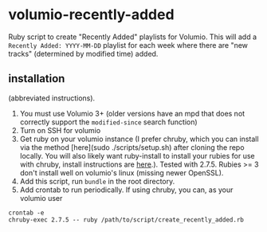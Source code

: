 # volumio-recently-added
Ruby script to create "Recently Added" playlists for Volumio. This will add a `Recently Added: YYYY-MM-DD` playlist for each week where there are "new tracks" (determined by modified time) added.

## installation

(abbreviated instructions). 

1. You must use Volumio 3+ (older versions have an mpd that does not correctly support the `modified-since` search function)
1. Turn on SSH for volumio
1. Get ruby on your volumio instance (I prefer chruby, which you can install via the method [here](sudo ./scripts/setup.sh) after cloning the repo locally. You will also likely want ruby-install to install your rubies for use with chruby, install instructions are [here](https://github.com/postmodern/ruby-install#install).). Tested with 2.7.5. Rubies >= 3 don't install well on volumio's linux (missing newer OpenSSL).  
1. Add this script, run `bundle` in the root directory. 
1. Add crontab to run periodically. If using chruby, you can, as your volumio user 
```
crontab -e
chruby-exec 2.7.5 -- ruby /path/to/script/create_recently_added.rb
```

